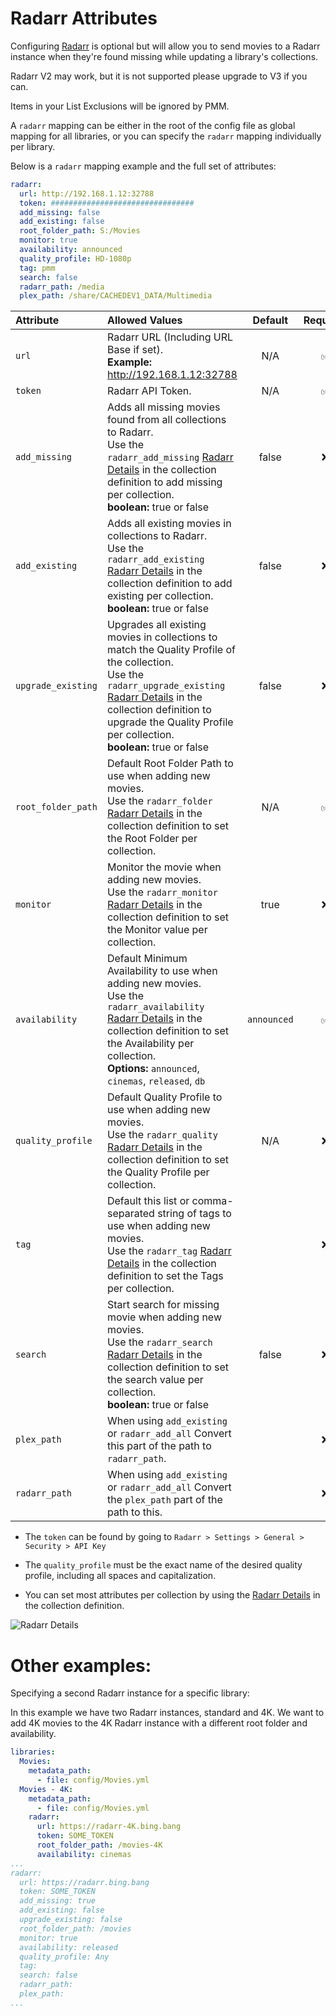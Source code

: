 # Radarr Attributes

Configuring [Radarr](https://radarr.video/) is optional but will allow you to send movies to a Radarr instance when they're found missing while updating a library's collections.

Radarr V2 may work, but it is not supported please upgrade to V3 if you can.

Items in your List Exclusions will be ignored by PMM.

A `radarr` mapping can be either in the root of the config file as global mapping for all libraries, or you can specify the `radarr` mapping individually per library.

Below is a `radarr` mapping example and the full set of attributes:
```yaml
radarr:
  url: http://192.168.1.12:32788
  token: ################################
  add_missing: false
  add_existing: false
  root_folder_path: S:/Movies
  monitor: true
  availability: announced
  quality_profile: HD-1080p
  tag: pmm
  search: false
  radarr_path: /media
  plex_path: /share/CACHEDEV1_DATA/Multimedia
```

| Attribute          | Allowed Values                                                                                                                                                                                                                                                                                                     |   Default   | Required |
|:-------------------|:-------------------------------------------------------------------------------------------------------------------------------------------------------------------------------------------------------------------------------------------------------------------------------------------------------------------|:-----------:|:--------:|
| `url`              | Radarr URL (Including URL Base if set).<br>**Example:** http://192.168.1.12:32788                                                                                                                                                                                                                                  |     N/A     | &#9989;  |
| `token`            | Radarr API Token.                                                                                                                                                                                                                                                                                                  |     N/A     | &#9989;  |
| `add_missing`      | Adds all missing movies found from all collections to Radarr.<br>Use the `radarr_add_missing` [Radarr Details](../metadata/details/arr.md#radarr-definition-settings) in the collection definition to add missing per collection.<br>**boolean:** true or false                                                    |    false    | &#10060; |
| `add_existing`     | Adds all existing movies in collections to Radarr.<br>Use the `radarr_add_existing` [Radarr Details](../metadata/details/arr.md#radarr-definition-settings) in the collection definition to add existing per collection.<br>**boolean:** true or false                                                             |    false    | &#10060; |
| `upgrade_existing` | Upgrades all existing movies in collections to match the Quality Profile of the collection.<br>Use the `radarr_upgrade_existing` [Radarr Details](../metadata/details/arr.md#radarr-definition-settings) in the collection definition to upgrade the Quality Profile per collection.<br>**boolean:** true or false |    false    | &#10060; |
| `root_folder_path` | Default Root Folder Path to use when adding new movies.<br>Use the `radarr_folder` [Radarr Details](../metadata/details/arr.md#radarr-definition-settings) in the collection definition to set the Root Folder per collection.                                                                                     |     N/A     | &#9989;  |
| `monitor`          | Monitor the movie when adding new movies.<br>Use the `radarr_monitor` [Radarr Details](../metadata/details/arr.md#radarr-definition-settings) in the collection definition to set the Monitor value per collection.                                                                                                |    true     | &#10060; |
| `availability`     | Default Minimum Availability to use when adding new movies.<br>Use the `radarr_availability` [Radarr Details](../metadata/details/arr.md#radarr-definition-settings) in the collection definition to set the Availability per collection.<br>**Options:** `announced`, `cinemas`, `released`, `db`                 | `announced` | &#9989;  |
| `quality_profile`  | Default Quality Profile to use when adding new movies.<br>Use the `radarr_quality` [Radarr Details](../metadata/details/arr.md#radarr-definition-settings) in the collection definition to set the Quality Profile per collection.                                                                                 |     N/A     | &#10060; |
| `tag`              | Default this list or comma-separated string of tags to use when adding new movies.<br>Use the `radarr_tag` [Radarr Details](../metadata/details/arr.md#radarr-definition-settings) in the collection definition to set the Tags per collection.                                                                    |     ` `     | &#10060; |
| `search`           | Start search for missing movie when adding new movies.<br>Use the `radarr_search` [Radarr Details](../metadata/details/arr.md#radarr-definition-settings) in the collection definition to set the search value per collection.<br>**boolean:** true or false                                                       |    false    | &#10060; |
| `plex_path`        | When using `add_existing` or `radarr_add_all` Convert this part of the path to `radarr_path`.                                                                                                                                                                                                                      |     ` `     | &#10060; |
| `radarr_path`      | When using `add_existing` or `radarr_add_all` Convert the `plex_path` part of the path to this.                                                                                                                                                                                                                    |     ` `     | &#10060; |

* The `token` can be found by going to `Radarr > Settings > General > Security > API Key`

* The `quality_profile` must be the exact name of the desired quality profile, including all spaces and capitalization.

* You can set most attributes per collection by using the [Radarr Details](../metadata/details/arr.md#radarr-definition-settings) in the collection definition.

![Radarr Details](radarr.png)

# Other examples:

Specifying a second Radarr instance for a specific library:

In this example we have two Radarr instances, standard and 4K.  We want to add 4K movies to the 4K Radarr instance with a different root folder and availability.

```yaml
libraries:
  Movies:
    metadata_path:
      - file: config/Movies.yml
  Movies - 4K:
    metadata_path:
      - file: config/Movies.yml
    radarr:
      url: https://radarr-4K.bing.bang
      token: SOME_TOKEN
      root_folder_path: /movies-4K
      availability: cinemas
...
radarr:
  url: https://radarr.bing.bang
  token: SOME_TOKEN
  add_missing: true
  add_existing: false
  upgrade_existing: false
  root_folder_path: /movies
  monitor: true
  availability: released
  quality_profile: Any
  tag:
  search: false
  radarr_path:
  plex_path:
...
```
